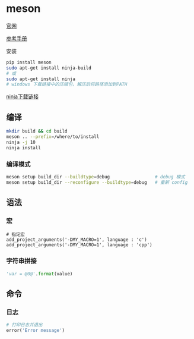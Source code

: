 
# meson

[官网](https://mesonbuild.com)

[参考手册](https://mesonbuild.com/Reference-manual.html)

安装

```sh
pip install meson
sudo apt-get install ninja-build
# 或
sudo apt-get install ninja
# windows 下载链接中的压缩包，解压后将路径添加到PATH
```

[ninja下载链接](https://github.com/ninja-build/ninja/releases)

## 编译

```sh
mkdir build && cd build
meson .. --prefix=/where/to/install
ninja -j 10
ninja install
```

### 编译模式

```sh
meson setup build_dir --buildtype=debug                 # debug 模式
meson setup build_dir --reconfigure --buildtype=debug   # 重新 config
```

## 语法

### 宏

```meson
# 指定宏
add_project_arguments('-DMY_MACRO=1', language : 'c')
add_project_arguments('-DMY_MACRO=1', language : 'cpp')
```

### 字符串拼接

```py
'var = @0@'.format(value)
```

## 命令

### 日志

```py
# 打印日志并退出
error('Error message')
```
